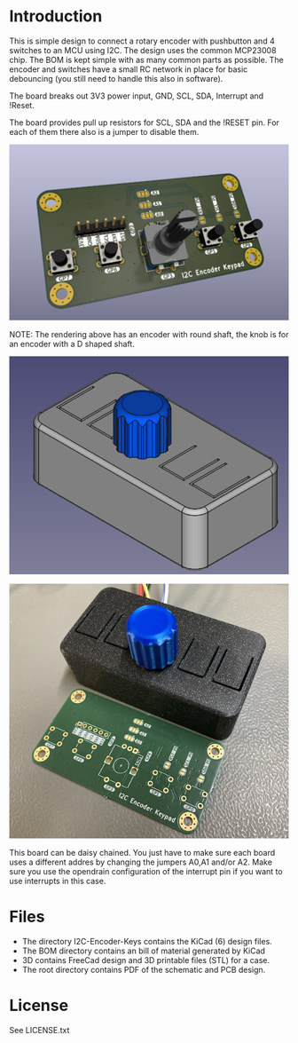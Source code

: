 
# Introduction

This is simple design to connect a rotary encoder with pushbutton and 4 switches to an MCU using I2C. The design uses the common MCP23008 chip. The BOM is kept simple with as many common parts as possible. The encoder and switches have a small RC network in place for basic debouncing (you still need to handle this also in software).

The board breaks out 3V3 power input, GND, SCL, SDA, Interrupt and !Reset.

The board provides pull up resistors for SCL, SDA and the !RESET pin. For each of them there also is a jumper to disable them.

![alt Raytraced front of PCB with components](images/PCB%20render%20v1.jpg)

NOTE: The rendering above has an encoder with round shaft, the knob is for an encoder with a D shaped shaft.

![alt Raytraced case with knob](images/Case-w-Top.png)

![alt Photo of assembled case with knob](images/Final-case.jpg)


This board can be daisy chained. You just have to make sure each board uses a different addres by changing the jumpers A0,A1 and/or A2. Make sure you use the opendrain configuration of the interrupt pin if you want to use interrupts in this case.

# Files

 - The directory I2C-Encoder-Keys contains the KiCad (6) design files.
 - The BOM directory contains an bill of material generated by KiCad
 - 3D contains FreeCad design and 3D printable files (STL) for a case.
 - The root directory contains PDF of the schematic and PCB design.

# License 

See LICENSE.txt